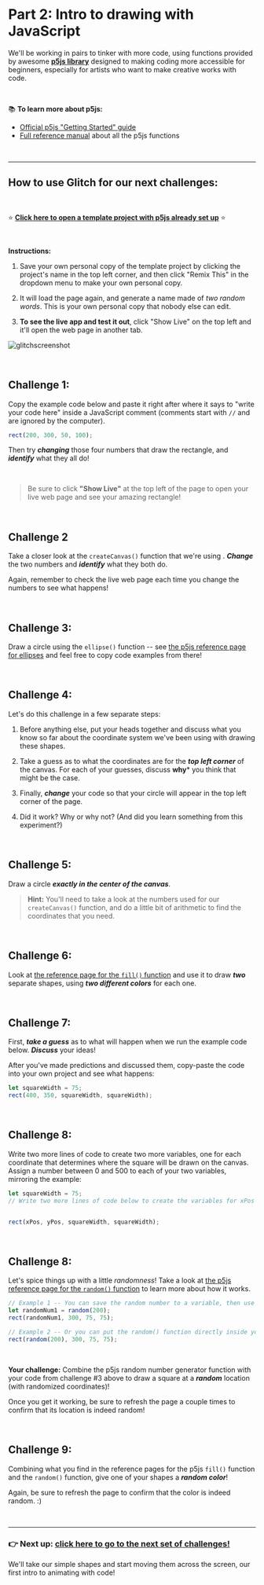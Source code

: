 # Part 2: Intro to drawing with JavaScript 

We'll be working in pairs to tinker with more code, using functions provided by awesome [**p5js library**](https://p5js.org/) designed to making coding more accessible for beginners, especially for artists who want to make creative works with code.

<br/>

:books: **To learn more about p5js:**

  - [Official p5js "Getting Started" guide](https://p5js.org/get-started/)
  - [Full reference manual](https://p5js.org/reference/) about all the p5js functions

<br/>

<hr/>

## How to use Glitch for our next challenges:

<br/>

:star: [**Click here to open a template project with p5js already set up**](https://glitch.com/edit/#!/canvas-challenges) :star:

<br/>

**Instructions:**

  1. Save your own personal copy of the template project by clicking the project's name in the top left corner, and then click "Remix This" in the dropdown menu to make your own personal copy.
  
  2. It will load the page again, and generate a name made of *two random words*. This is your own personal copy that nobody else can edit.
  
  3. **To see the live app and test it out**, click "Show Live" on the top left and it'll open the web page in another tab.

![glitchscreenshot](https://user-images.githubusercontent.com/1555022/40146036-e95ba9ec-5918-11e8-9533-094d6f8d858e.png)

<br/>

## Challenge 1:

Copy the example code below and paste it right after where it says to "write your code here" inside a JavaScript comment (comments start with `//` and are ignored by the computer). 

```javascript
rect(200, 300, 50, 100);
```

Then try ***changing*** those four numbers that draw the rectangle, and ***identify*** what they all do!

<br/>

  > Be sure to click **"Show Live"** at the top left of the page to open your live web page and see your amazing rectangle!

<br/>

## Challenge 2

Take a closer look at the `createCanvas()` function that we're using . ***Change*** the two numbers and ***identify*** what they both do.

Again, remember to check the live web page each time you change the numbers to see what happens!


<br/>

## Challenge 3:

Draw a circle using the `ellipse()` function -- see [the p5js reference page for ellipses](https://p5js.org/reference/#/p5/ellipse) and feel free to copy code examples from there!

<br/>

## Challenge 4:

Let's do this challenge in a few separate steps:

  1. Before anything else, put your heads together and discuss what you know so far about the coordinate system we've been using with drawing these shapes.
  
  2. Take a guess as to what the coordinates are for the ***top left corner*** of the canvas. For each of your guesses, discuss **why*** you think that might be the case.
  
  3. Finally, ***change*** your code so that your circle will appear in the top left corner of the page.
  
  4. Did it work? Why or why not? (And did you learn something from this experiment?)

<br/>

## Challenge 5:

Draw a circle ***exactly in the center of the canvas***.

  > **Hint:** You'll need to take a look at the numbers used for our `createCanvas()` function, and do a little bit of  arithmetic to find the coordinates that you need.

<br/>

## Challenge 6:

Look at [the reference page for the `fill()` function](https://p5js.org/reference/#/p5/fill) and use it to draw ***two*** separate shapes, using ***two different colors*** for each one.


<br/>

## Challenge 7:

First, ***take a guess*** as to what will happen when we run the example code below. ***Discuss*** your ideas!

After you've made predictions and discussed them, copy-paste the code into your own project and see what happens:

```javascript
let squareWidth = 75;
rect(400, 350, squareWidth, squareWidth);
```

<br/>

## Challenge 8:

Write two more lines of code to create two more variables, one for each coordinate that determines where the square will be drawn on the canvas. Assign a number between 0 and 500 to each of your two variables, mirroring the example:

```javascript
let squareWidth = 75;
// Write two more lines of code below to create the variables for xPos and yPos


rect(xPos, yPos, squareWidth, squareWidth);
```

<br/>

## Challenge 8:

Let's spice things up with a little *randomness*! Take a look at [the p5js reference page for the `random()` function](https://p5js.org/reference/#/p5/random) to learn more about how it works.

```javascript
// Example 1 -- You can save the random number to a variable, then use that variable in your shape!
let randomNum1 = random(200);
rect(randomNum1, 300, 75, 75);

// Example 2 -- Or you can put the random() function directly inside your shape-drawing function:
rect(random(200), 300, 75, 75);
```

<br/>

**Your challenge:** Combine the p5js random number generator function with your code from challenge #3 above to draw a square at a ***random*** location (with randomized coordinates)!

Once you get it working, be sure to refresh the page a couple times to confirm that its location is indeed random!

<br/>

## Challenge 9:

Combining what you find in the reference pages for the p5js `fill()` function and the `random()` function, give one of your shapes a ***random color***!

Again, be sure to refresh the page to confirm that the color is indeed random. :)

<br/>
<hr/>

### :point_right: **Next up: [click here to go to the next set of challenges!](https://github.com/LearnTeachCode/js-intro-creative-coding/blob/master/3-animation.md)**

We'll take our simple shapes and start moving them across the screen, our first intro to animating with code!
